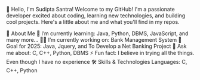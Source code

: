 👋 Hello, I'm Sudipta Santra! 
Welcome to my GitHub! I'm a passionate developer excited about coding, learning new technologies, and building cool projects. Here's a little about me and what you'll find in my repos.

🚀 About Me 
🌱 I’m currently learning: Java, Python, DBMS, JavaScript, and many more...
👨‍💻 I’m currently working on: Bank Management System
🎯 Goal for 2025:  Java, Jquery, and To Develop a Net Banking Project
💬 Ask me about: C, C++, Python, DBMS
⚡ Fun fact: I believe in trying all the things. Even though I have no experience
🛠 Skills & Technologies Languages: C, C++, Python
